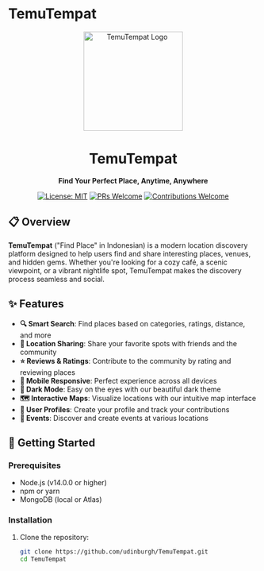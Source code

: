 # TemuTempat
<div align="center">
  <img src="https://sjc.microlink.io/0iE3KSZsk_3AIGHpXZAeszatoLX4cKB21k-Cb0Z3DUFUUHcdhL9_bvU_Jr6_MV0vqQNxJuH7vsTZt9H4y0GfhA.jpeg" alt="TemuTempat Logo" width="200"/>
  <h1>TemuTempat</h1>
  <p><strong>Find Your Perfect Place, Anytime, Anywhere</strong></p>
  
  [![License: MIT](https://img.shields.io/badge/License-MIT-yellow.svg)](https://opensource.org/licenses/MIT)
  [![PRs Welcome](https://img.shields.io/badge/PRs-welcome-brightgreen.svg)](http://makeapullrequest.com)
  [![Contributions Welcome](https://img.shields.io/badge/contributions-welcome-brightgreen.svg?style=flat)](https://github.com/udinburgh/TemuTempat/issues)
</div>

## 📋 Overview

**TemuTempat** ("Find Place" in Indonesian) is a modern location discovery platform designed to help users find and share interesting places, venues, and hidden gems. Whether you're looking for a cozy café, a scenic viewpoint, or a vibrant nightlife spot, TemuTempat makes the discovery process seamless and social.

## ✨ Features

- **🔍 Smart Search**: Find places based on categories, ratings, distance, and more
- **📍 Location Sharing**: Share your favorite spots with friends and the community
- **⭐ Reviews & Ratings**: Contribute to the community by rating and reviewing places
- **📱 Mobile Responsive**: Perfect experience across all devices
- **🌙 Dark Mode**: Easy on the eyes with our beautiful dark theme
- **🗺️ Interactive Maps**: Visualize locations with our intuitive map interface
- **👥 User Profiles**: Create your profile and track your contributions
- **📅 Events**: Discover and create events at various locations

## 🚀 Getting Started

### Prerequisites

- Node.js (v14.0.0 or higher)
- npm or yarn
- MongoDB (local or Atlas)

### Installation

1. Clone the repository:
   ```bash
   git clone https://github.com/udinburgh/TemuTempat.git
   cd TemuTempat
